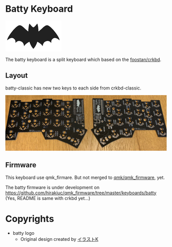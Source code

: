 # Batty Keyboard

![batty-logo](./images/black_logo.png?raw=true)


The batty keyboard is a split keyboard which based on the [foostan/crkbd](https://github.com/foostan/crkbd).

## Layout

batty-classic has new two keys to each side from crkbd-classic.

![batty-classic-pcb](./images/batty-classic-pcb.png?raw=true)

## Firmware

This keyboard use qmk_firmare.
But not merged to [qmk/qmk_firmware](https://github.com/qmk/qmk_firmware), yet.

The batty firmware is under development on https://github.com/hirakiuc/qmk_firmware/tree/master/keyboards/batty
(Yes, README is same with crkbd yet...)

# Copyrights

- batty logo
  - Original design created by [イラストK](https://illustk.com/3295/)
